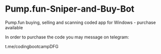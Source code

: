 # Pump.fun-Sniper-and-Buy-Bot
Pump.fun buying, selling and scanning coded app for Windows - purchase available


In order to purchase the code you may message on telegram:

t.me/codingbootcampDFG
